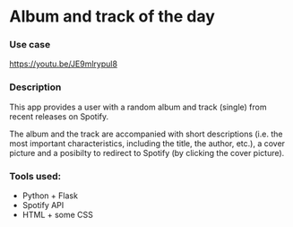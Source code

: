 # Album and track of the day

### Use case

https://youtu.be/JE9mlrypul8

### Description

This app provides a user with a random album and track (single) from recent releases on Spotify.

The album and the track are accompanied with short descriptions (i.e. the most important characteristics, including the title, the author, etc.), a cover picture and a posibilty to redirect to Spotify (by clicking the cover picture).

### Tools used:

- Python + Flask
- Spotify API
- HTML + some CSS
